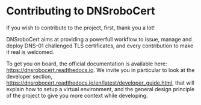 Contributing to DNSroboCert
===========================

If you wish to contribute to the project, first, thank you a lot!

DNSroboCert aims at providing a powerfull workflow to issue, manage and deploy DNS-01 challenged TLS certificates, and every contribution to make it real is welcomed.

To get you on board, the official documentation is available here: https://dnsrobocert.readthedocs.io. We invite you in particular to look at the developer section, https://dnsrobocert.readthedocs.io/en/latest/developer_guide.html, that will explain how to setup a virtual environment, and the general design principle of the project to give you more context while developing.
